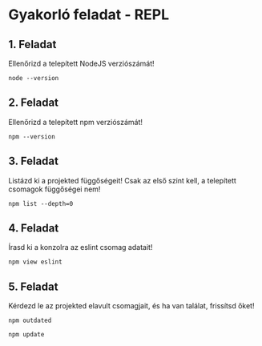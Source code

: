 # Gyakorló feladat - REPL

## 1. Feladat

Ellenőrizd a telepített NodeJS verziószámát!

```node --version```

## 2. Feladat

Ellenőrizd a telepített npm verziószámát!

```npm --version```

## 3. Feladat

Listázd ki a projekted függőségeit! Csak az első szint kell, a telepített csomagok függőségei nem!

```npm list --depth=0```

## 4. Feladat

Írasd ki a konzolra az eslint csomag adatait!

```npm view eslint```

## 5. Feladat

Kérdezd le az projekted elavult csomagjait, és ha van találat, frissítsd őket!

```npm outdated```

```npm update```